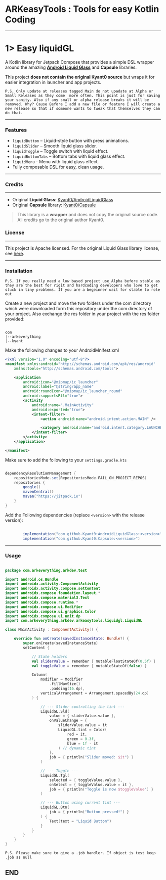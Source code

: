# ARKeasyTools : Tools for easy Kotlin Coding

---

# 1> Easy liquidGL

A Kotlin library for Jetpack Compose that provides a simple DSL wrapper around the amazing **[Android Liquid Glass](https://github.com/Kyant0/AndroidLiquidGlass)** and **Capsule** libraries.

This project **does not contain the original Kyant0 source** but wraps it for easier integration in launcher and app projects.

``P.S. Only update at releases tagged Main do not upadate at Alpha or Small Releases as they come  more often. This point is just for saving your sanity. Also if any small or alpha release breaks it will be removed.
Why? Cause Before I add a new file or feature I will create a new release so that if someone wants to tweak that themselves they can do that. ``

---

### Features

- `liquidButton` – Liquid-style button with press animations.
- `liquidSlider` – Smooth liquid glass slider.
- `liquidToggle` – Toggle switch with liquid effect.
- `liquidBottomTabs` – Bottom tabs with liquid glass effect.
- `liquidMenu` - Menu with liquid glass effect.
- Fully composable DSL for easy, clean usage.

---

### Credits
-------

* Original **Liquid Glass**: [Kyant0/AndroidLiquidGlass](https://github.com/Kyant0/AndroidLiquidGlass?utm_source=chatgpt.com)
* Original **Capsule** library: [Kyant0/Capsule](https://github.com/Kyant0/Capsule?utm_source=chatgpt.com)

> This library is a **wrapper** and does not copy the original source code. All credits go to the original author Kyant0.

### License
-------

This project is Apache licensed. For the original Liquid Glass library license, see [here](https://github.com/Kyant0/AndroidLiquidGlass/blob/main/LICENSE.md).

---

### Installation

``P.S. If you really need a low based project use Alpha before stable as they are the best for rigit and hardcoding developers who love to get stuck in tiny problems. If you are a begeinner wait for stable to role out``

Create a new project and move the two folders under the com directory which were downloaded form this repository under the com directory of your project. Also exchange the res folder in your project with the res folder provided:

```

com
|--arkeverything
|--kyant

```

Make the following changes to your AndroidMnifest.xml

```xml
<?xml version="1.0" encoding="utf-8"?>
<manifest xmlns:android="http://schemas.android.com/apk/res/android"
    xmlns:tools="http://schemas.android.com/tools">

    <application
        android:icon="@mipmap/ic_launcher"
        android:label="@string/app_name"
        android:roundIcon="@mipmap/ic_launcher_round"
        android:supportsRtl="true">
        <activity
            android:name=".MainActivity"
            android:exported="true">
            <intent-filter>
                <action android:name="android.intent.action.MAIN" />

                <category android:name="android.intent.category.LAUNCHER" />
            </intent-filter>
        </activity>
    </application>

</manifest>
```

Make sure to add the following to your ``settings.gradle.kts``

```gradle

dependencyResolutionManagement {
    repositoriesMode.set(RepositoriesMode.FAIL_ON_PROJECT_REPOS)
    repositories {
        google()
        mavenCentral()
        maven("https://jitpack.io")
    }
}

```

Add the Following dependencies (replace `<version>` with the release version):

```gradle
        
        implementation("com.github.Kyant0:AndroidLiquidGlass:<version>")
        implementation("com.github.Kyant0:Capsule:<version>")

```
---

### Usage

```kotlin

package com.arkeverything.arkdev.test

import android.os.Bundle
import androidx.activity.ComponentActivity
import androidx.activity.compose.setContent
import androidx.compose.foundation.layout.*
import androidx.compose.material3.Text
import androidx.compose.runtime.*
import androidx.compose.ui.Modifier
import androidx.compose.ui.graphics.Color
import androidx.compose.ui.unit.dp
import com.arkeverything.arkdev.arkeasytools.liquidgl.LiquidGL

class MainActivity : ComponentActivity() {

    override fun onCreate(savedInstanceState: Bundle?) {
        super.onCreate(savedInstanceState)
        setContent {

            // State holders
            val sliderValue = remember { mutableFloatStateOf(0.5f) }
            val toggleValue = remember { mutableStateOf(false) }

            Column(
                modifier = Modifier
                    .fillMaxSize()
                    .padding(16.dp),
                verticalArrangement = Arrangement.spacedBy(24.dp)
            ) {

                // --- Slider controlling the tint ---
                LiquidGL.Sld(
                    value = { sliderValue.value },
                    onValueChange = {
                        sliderValue.value = it
                        LiquidGL.tint = Color(
                            red = it,
                            green = 0.3f,
                            blue = 1f - it
                        ) // dynamic tint
                    },
                    job = { println("Slider moved: $it") }
                )

                // --- Toggle ---
                LiquidGL.Tgl(
                    selected = { toggleValue.value },
                    onSelect = { toggleValue.value = it },
                    job = { println("Toggle is now $toggleValue") }
                )

                // --- Button using current tint ---
                LiquidGL.Btn(
                    job = { println("Button pressed!") }
                ) {
                    Text(text = "Liquid Button")
                }
            }
        }
    }
}


```

``P.S. Please make sure to give a .job handler. If object is test keep .job as null``
          
## END ##














